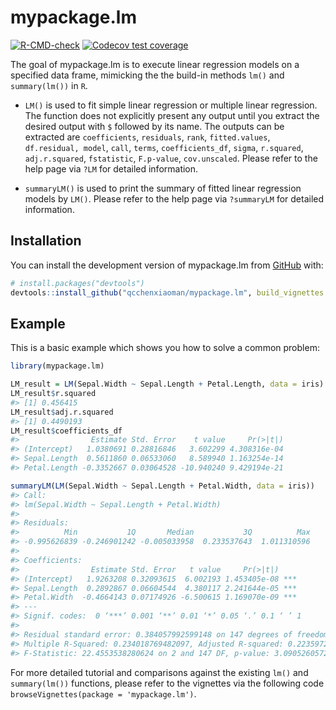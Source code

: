 
# mypackage.lm

<!-- badges: start -->
  [![R-CMD-check](https://github.com/qcchenxiaoman/mypackage.lm/actions/workflows/R-CMD-check.yaml/badge.svg)](https://github.com/qcchenxiaoman/mypackage.lm/actions/workflows/R-CMD-check.yaml)
[![Codecov test coverage](https://codecov.io/gh/qcchenxiaoman/mypackage.lm/branch/main/graph/badge.svg)](https://app.codecov.io/gh/qcchenxiaoman/mypackage.lm?branch=main)
<!-- badges: end -->

The goal of mypackage.lm is to execute linear regression models on a specified data frame, 
mimicking the the build-in methods `lm()` and  `summary(lm())` in `R`. 

- `LM()` is used to fit simple linear regression or multiple linear regression. 
The function does not explicitly present any output until you extract the desired output with `$` followed by its name. 
The outputs can be extracted are 
`coefficients`, `residuals`, `rank`, `fitted.values`, `df.residual, model`, `call`, `terms`, 
`coefficients_df`, `sigma`, `r.squared`, `adj.r.squared`, `fstatistic`, `F.p-value`, `cov.unscaled`. 
Please refer to the help page via `?LM` for detailed information.


- `summaryLM()` is used to print the summary of fitted linear regression models by `LM()`. 
Please refer to the help page via `?summaryLM` for detailed information.


## Installation

You can install the development version of mypackage.lm from [GitHub](https://github.com/) with:

``` r
# install.packages("devtools")
devtools::install_github("qcchenxiaoman/mypackage.lm", build_vignettes = T)
```

## Example

This is a basic example which shows you how to solve a common problem:

``` r
library(mypackage.lm)

LM_result = LM(Sepal.Width ~ Sepal.Length + Petal.Length, data = iris)
LM_result$r.squared
#> [1] 0.456415
LM_result$adj.r.squared
#> [1] 0.4490193
LM_result$coefficients_df
#>                Estimate Std. Error    t value     Pr(>|t|)
#> (Intercept)   1.0380691 0.28816846   3.602299 4.308316e-04
#> Sepal.Length  0.5611860 0.06533060   8.589940 1.163254e-14
#> Petal.Length -0.3352667 0.03064528 -10.940240 9.429194e-21

summaryLM(LM(Sepal.Width ~ Sepal.Length + Petal.Width, data = iris))
#> Call: 
#> lm(Sepal.Width ~ Sepal.Length + Petal.Width)
#>  
#> Residuals: 
#>          Min           1Q       Median           3Q          Max 
#> -0.995626839 -0.246901242 -0.005033958  0.233537643  1.011310596 
#> 
#> Coefficients: 
#>                Estimate Std. Error   t value     Pr(>|t|)    
#> (Intercept)   1.9263208 0.32093615  6.002193 1.453405e-08 ***
#> Sepal.Length  0.2892867 0.06604544  4.380117 2.241644e-05 ***
#> Petal.Width  -0.4664143 0.07174926 -6.500615 1.169070e-09 ***
#> ---
#> Signif. codes:  0 ‘***’ 0.001 ‘**’ 0.01 ‘*’ 0.05 ‘.’ 0.1 ‘ ’ 1 
#> 
#> Residual standard error: 0.384057992599148 on 147 degrees of freedom 
#> Multiple R-Squared: 0.234018769482097, Adjusted R-squared: 0.223597256141718
#> F-Statistic: 22.4553538280624 on 2 and 147 DF, p-value: 3.09052605729221e-09
```

For more detailed tutorial and comparisons against the existing `lm()` and `summary(lm())` functions, 
please refer to the vignettes via the following code `browseVignettes(package = 'mypackage.lm')`.
